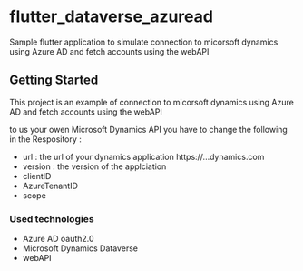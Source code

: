 # flutter_dataverse_azuread

Sample flutter application to simulate connection to micorsoft dynamics using Azure AD and fetch accounts using the webAPI

## Getting Started

This project is an example of connection to micorsoft dynamics using Azure AD and fetch accounts using the webAPI

to us your owen Microsoft Dynamics API you have to change the following in the Respository : 

  - url : the url of your dynamics application https://...dynamics.com
  - version : the version of the applciation
  - clientID
  - AzureTenantID
  - scope

### Used technologies

  - Azure AD oauth2.0
  - Microsoft Dynamics Dataverse
  - webAPI
